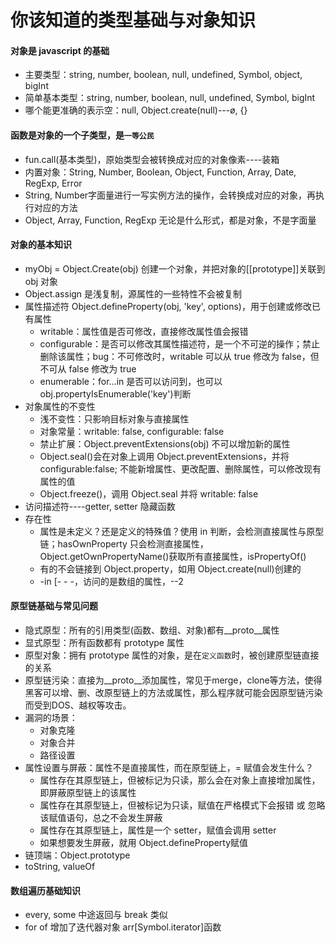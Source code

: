 # 你该知道的类型基础与对象知识

#### 对象是 javascript 的基础

- 主要类型：string, number, boolean, null, undefined, Symbol, object, bigInt
- 简单基本类型：string, number, boolean, null, undefined, Symbol, bigInt
- 哪个能更准确的表示空：null, Object.create(null)---ø, {}

#### 函数是对象的一个子类型，是`一等公民`

- fun.call(基本类型)，原始类型会被转换成对应的对象像素----装箱
- 内置对象：String, Number, Boolean, Object, Function, Array, Date, RegExp, Error
- String, Number字面量进行一写实例方法的操作，会转换成对应的对象，再执行对应的方法
- Object, Array, Function, RegExp 无论是什么形式，都是对象，不是字面量

#### 对象的基本知识

- myObj = Object.Create(obj) 创建一个对象，并把对象的[[prototype]]关联到 obj 对象
- Object.assign 是浅复制，源属性的一些特性不会被复制
- 属性描述符 Object.defineProperty(obj, 'key', options)，用于创建或修改已有属性
  - writable：属性值是否可修改，直接修改属性值会报错
  - configurable：是否可以修改其属性描述符，是一个不可逆的操作；禁止删除该属性；bug：不可修改时，writable 可以从 true 修改为 false，但不可从 false 修改为 true
  - enumerable：for...in 是否可以访问到，也可以 obj.propertyIsEnumerable('key')判断
- 对象属性的不变性
  - 浅不变性：只影响目标对象与直接属性
  - 对象常量：writable: false, configurable: false
  - 禁止扩展：Object.preventExtensions(obj) 不可以增加新的属性
  - Object.seal()会在对象上调用 Object.preventExtensions，并将 configurable:false; 不能新增属性、更改配置、删除属性，可以修改现有属性的值
  - Object.freeze()，调用 Object.seal 并将 writable: false
- 访问描述符----getter, setter 隐藏函数
- 存在性
  - 属性是未定义？还是定义的特殊值？使用 in 判断，会检测直接属性与原型链；hasOwnProperty 只会检测直接属性，Object.getOwnPropertyName()获取所有直接属性，isPropertyOf()
  - 有的不会链接到 Object.property，如用 Object.create(null)创建的
  - -in [- - -，访问的是数组的属性，--2

#### 原型链基础与常见问题

- 隐式原型：所有的引用类型(函数、数组、对象)都有__proto__属性
- 显式原型：所有函数都有 prototype 属性
- 原型对象：拥有 prototype 属性的对象，是在`定义函数`时，被创建原型链直接的关系
- 原型链污染：直接为__proto__添加属性，常见于merge，clone等方法，使得黑客可以增、删、改原型链上的方法或属性，那么程序就可能会因原型链污染而受到DOS、越权等攻击。
- 漏洞的场景：
  - 对象克隆
  - 对象合并
  - 路径设置
- 属性设置与屏蔽：属性不是直接属性，而在原型链上，= 赋值会发生什么？
  - 属性存在其原型链上，但被标记为只读，那么会在对象上直接增加属性，即屏蔽原型链上的该属性
  - 属性存在其原型链上，但被标记为只读，赋值在严格模式下会报错 或 忽略该赋值语句，总之不会发生屏蔽
  - 属性存在其原型链上，属性是一个 setter，赋值会调用 setter
  - 如果想要发生屏蔽，就用 Object.defineProperty赋值
- 链顶端：Object.prototype
- toString, valueOf

#### 数组遍历基础知识

- every, some 中途返回与 break 类似
- for of 增加了迭代器对象 arr[Symbol.iterator]函数

